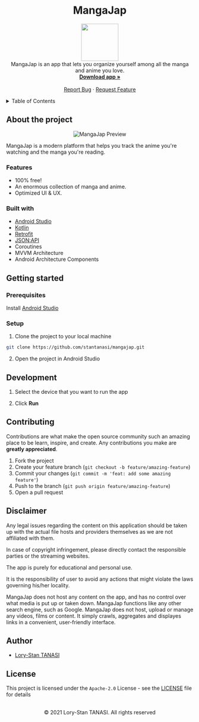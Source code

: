 <h1 align="center">MangaJap</h1>

<p align="center">
  <img src="./app/src/main/res/mipmap-xxxhdpi/ic_launcher.png" width="100px" />
  <br />
  MangaJap is an app that lets you organize yourself among all the manga and anime you love.
  <br />
  <a href="https://github.com/stantanasi/mangajap/releases/latest">
    <strong>Download app »</strong>
  </a>
  <br />
  <br />
  <a href="https://github.com/stantanasi/mangajap/issues">Report Bug</a>
  ·
  <a href="https://github.com/stantanasi/mangajap/issues">Request Feature</a>
</p>

<details>
  <summary>Table of Contents</summary>

- [About the project](#about-the-project)
  - [Features](#features)
  - [Built with](#built-with)
- [Getting started](#getting-started)
  - [Prerequisites](#prerequisites)
  - [Setup](#setup)
- [Development](#development)
- [Contributing](#contributing)
- [Disclaimer](#disclaimer)
- [Author](#author)
- [License](#license)
</details>

## About the project

<p align="center">
  <img src="./.github/docs/screenshot.png" alt="MangaJap Preview">
</p>

MangaJap is a modern platform that helps you track the anime you're watching and the manga you're reading.

### Features

- 100% free!
- An enormous collection of manga and anime.
- Optimized UI & UX.

### Built with

- [Android Studio](https://developer.android.com/studio)
- [Kotlin](https://kotlinlang.org)
- [Retrofit](https://square.github.io/retrofit)
- [JSON:API](https://jsonapi.org)
- Coroutines
- MVVM Architecture
- Android Architecture Components


## Getting started

### Prerequisites

Install [Android Studio](https://developer.android.com/studio)

### Setup

1. Clone the project to your local machine

```bash
git clone https://github.com/stantanasi/mangajap.git
```

2. Open the project in Android Studio

## Development

1. Select the device that you want to run the app

2. Click **Run**

## Contributing

Contributions are what make the open source community such an amazing place to be learn, inspire, and create. Any contributions you make are **greatly appreciated**.

1. Fork the project
2. Create your feature branch (`git checkout -b feature/amazing-feature`)
3. Commit your changes (`git commit -m 'feat: add some amazing feature'`)
4. Push to the branch (`git push origin feature/amazing-feature`)
5. Open a pull request

## Disclaimer

Any legal issues regarding the content on this application should be taken up with the actual file hosts and providers themselves as we are not affiliated with them.

In case of copyright infringement, please directly contact the responsible parties or the streaming websites.

The app is purely for educational and personal use.

It is the responsibility of user to avoid any actions that might violate the laws governing his/her locality.

MangaJap does not host any content on the app, and has no control over what media is put up or taken down. MangaJap functions like any other search engine, such as Google. MangaJap does not host, upload or manage any videos, films or content. It simply crawls, aggregates and displayes links in a convenient, user-friendly interface.

## Author

- [Lory-Stan TANASI](https://github.com/stantanasi)

## License

This project is licensed under the `Apache-2.0` License - see the [LICENSE](LICENSE) file for details

<p align="center">
  <br />
  © 2021 Lory-Stan TANASI. All rights reserved
</p>